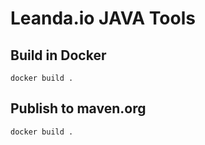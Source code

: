 # Leanda.io JAVA Tools

## Build in Docker

```terminal
docker build .
```

## Publish to maven.org

```terminal
docker build .
```
